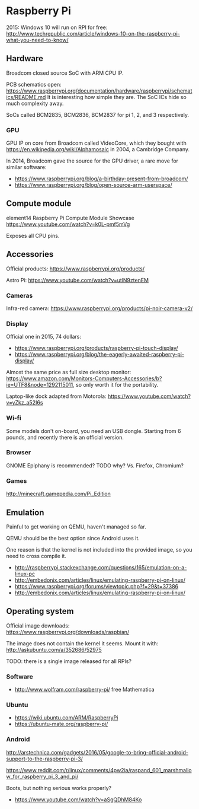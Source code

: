 # Raspberry Pi

2015: Windows 10 will run on RPI for free: <http://www.techrepublic.com/article/windows-10-on-the-raspberry-pi-what-you-need-to-know/>

## Hardware

Broadcom closed source SoC with ARM CPU IP.

PCB schematics open: <https://www.raspberrypi.org/documentation/hardware/raspberrypi/schematics/README.md> It is interesting how simple they are. The SoC ICs hide so much complexity away.

SoCs called BCM2835, BCM2836, BCM2837 for pi 1, 2, and 3 respectively.

### GPU

GPU IP on core from Broadcom called VideoCore, which they bought with <https://en.wikipedia.org/wiki/Alphamosaic> in 2004, a Cambridge Company.

In 2014, Broadcom gave the source for the GPU driver, a rare move for similar software:

- <https://www.raspberrypi.org/blog/a-birthday-present-from-broadcom/>
- <https://www.raspberrypi.org/blog/open-source-arm-userspace/>

## Compute module

element14 Raspberry Pi Compute Module Showcase <https://www.youtube.com/watch?v=k0L-pmf5mVg>

Exposes all CPU pins.

## Accessories

Official products: <https://www.raspberrypi.org/products/>

Astro Pi: <https://www.youtube.com/watch?v=utlN9ztenEM>

### Cameras

Infra-red camera: <https://www.raspberrypi.org/products/pi-noir-camera-v2/>

### Display

Official one in 2015, 74 dollars:

- <https://www.raspberrypi.org/products/raspberry-pi-touch-display/>
- <https://www.raspberrypi.org/blog/the-eagerly-awaited-raspberry-pi-display/>

Almost the same price as full size desktop monitor: <https://www.amazon.com/Monitors-Computers-Accessories/b?ie=UTF8&node=1292115011>, so only worth it for the portability.

Laptop-like dock adapted from Motorola: <https://www.youtube.com/watch?v=yZkz_a52I6s>

### Wi-fi

Some models don't on-board, you need an USB dongle. Starting from 6 pounds, and recently there is an official version.

### Browser

GNOME Epiphany is recommended? TODO why? Vs. Firefox, Chromium?

### Games

<http://minecraft.gamepedia.com/Pi_Edition>

## Emulation

Painful to get working on QEMU, haven't managed so far.

QEMU should be the best option since Android uses it.

One reason is that the kernel is not included into the provided image, so you need to cross compile it.

- <http://raspberrypi.stackexchange.com/questions/165/emulation-on-a-linux-pc>
- <http://embedonix.com/articles/linux/emulating-raspberry-pi-on-linux/>
- <https://www.raspberrypi.org/forums/viewtopic.php?f=29&t=37386>
- <http://embedonix.com/articles/linux/emulating-raspberry-pi-on-linux/>

## Operating system

Official image downloads: <https://www.raspberrypi.org/downloads/raspbian/>

The image does not contain the kernel it seems. Mount it with: <http://askubuntu.com/a/352686/52975>

TODO: there is a single image released for all RPIs?

### Software

- <http://www.wolfram.com/raspberry-pi/> free Mathematica

### Ubuntu

- <https://wiki.ubuntu.com/ARM/RaspberryPi>
- <https://ubuntu-mate.org/raspberry-pi/>

### Android

<http://arstechnica.com/gadgets/2016/05/google-to-bring-official-android-support-to-the-raspberry-pi-3/>

<https://www.reddit.com/r/linux/comments/4pw2ia/raspand_601_marshmallow_for_raspberry_pi_3_and_pi/>

Boots, but nothing serious works properly?

- <https://www.youtube.com/watch?v=aSgQDhM84Ko>
